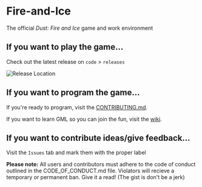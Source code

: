 # Fire-and-Ice
The official *Dust: Fire and Ice* game and work environment

## If you want to play the game...
Check out the latest release on `code` > `releases`

![Release Location](https://github.com/famegames/fire-and-ice/blob/master/tutorial_images/Release_location.PNG "Release button is highlighted. You can't miss it. Just scroll up.")

## If you want to program the game...
If you're ready to program, visit the [CONTRIBUTING.md](https://github.com/famegames/fire-and-ice/blob/master/CONTRIBUTING.md). 

If you want to learn GML so you can join the fun, visit the [wiki](https://github.com/famegames/fire-and-ice/wiki/Programming-Help).

## If you want to contribute ideas/give feedback...
Visit the `Issues` tab and mark them with the proper label



**Please note:** All users and contributors must adhere to the code of conduct outlined in the CODE_OF_CONDUCT.md file. Violators will recieve a temporary or permanent ban. Give it a read! (The gist is don't be a jerk)
